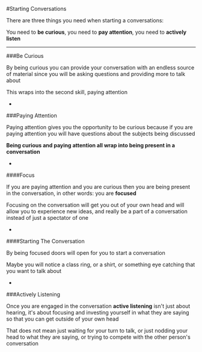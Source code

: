 #Starting Conversations

There are three things you need when starting a conversations:

You need to **be curious**, you need to **pay attention**, you need to **actively listen**

***

###Be Curious

By being curious you can provide your conversation with an endless source of material since you will be asking questions and providing more to talk about

This wraps into the second skill, paying attention

-

###Paying Attention

Paying attention gives you the opportunity to be curious because if you are paying attention you will have questions about the subjects being discussed

**Being curious and paying attention all wrap into being present in a conversation**

-

####Focus

If you are paying attention and you are curious then you are being present in the conversation, in other words: you are **focused**

Focusing on the conversation will get you out of your own head and will allow you to experience new ideas, and really be a part of a conversation instead of just a spectator of one

-

####Starting The Conversation

By being focused doors will open for you to start a conversation

Maybe you will notice a class ring, or a shirt, or something eye catching that you want to talk about

-

###Actively Listening

Once you are engaged in the conversation **active listening** isn't just about hearing, it's about focusing and investing yourself in what they are saying so that you can get outside of your own head

That does not mean just waiting for your turn to talk, or just nodding your head to what they are saying, or trying to compete with the other person's conversation
